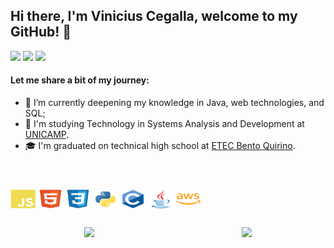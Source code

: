 <h2>Hi there, I'm Vinicius Cegalla, welcome to my GitHub! 👋</h2>

<div> 
  <a href = "mailto:vincius.cegalla@gmail.com"><img src="https://img.shields.io/badge/Gmail-D14836?style=for-the-badge&logo=gmail&logoColor=white" target="_blank"></a>
  <a href = "https://github.com/vdcegalla"><img src="https://img.shields.io/badge/GitHub-100000?style=for-the-badge&logo=github&logoColor=white" target="_blank"></a>
  <a href="https://www.linkedin.com/in/vinicius-cegalla/" target="_blank"><img src="https://img.shields.io/badge/-LinkedIn-%230077B5?style=for-the-badge&logo=linkedin&logoColor=white" target="_blank"></a> 
</div>

#### Let me share a bit of my journey:
- 🌱 I’m currently deepening my knowledge in Java, web technologies, and SQL;
- 🌱 I'm studying Technology in Systems Analysis and Development at [UNICAMP](https://unicamp.br).
- 🎓 I'm graduated on technical high school at [ETEC Bento Quirino](https://etecbentoquirino.com.br/new/).
#
<div style="display: inline_block"><br>
  <img align="center" alt="Js" height="30" width="40" src="https://raw.githubusercontent.com/devicons/devicon/master/icons/javascript/javascript-plain.svg">
  <img align="center" alt="HTML" height="30" width="40" src="https://raw.githubusercontent.com/devicons/devicon/master/icons/html5/html5-original.svg">
  <img align="center" alt="CSS" height="30" width="40" src="https://raw.githubusercontent.com/devicons/devicon/master/icons/css3/css3-original.svg">
  <img align="center" alt="Python" height="30" width="40" src="https://raw.githubusercontent.com/devicons/devicon/master/icons/python/python-original.svg">
  <img align="center" alt="C" height="30" width="40" src="https://raw.githubusercontent.com/devicons/devicon/master/icons/c/c-original.svg">
  <img align="center" alt="Java" height="30" width="40" src="https://raw.githubusercontent.com/devicons/devicon/master/icons/java/java-original.svg">
  <img align="center" alt="AWS" height="30" width="40" src="https://github.com/devicons/devicon/blob/master/icons/amazonwebservices/amazonwebservices-plain-wordmark.svg">
</div>


##

<div style="display: flex; justify-content: space-around;">
  <img height="180em" src="https://github-readme-stats.vercel.app/api?username=vdcegalla&show_icons=true&theme=radical&rank_icon=github" />
  <img height="180em" src="https://github-readme-stats.vercel.app/api/top-langs/?username=vdcegalla&layout=donut&theme=radical" />
</div>
